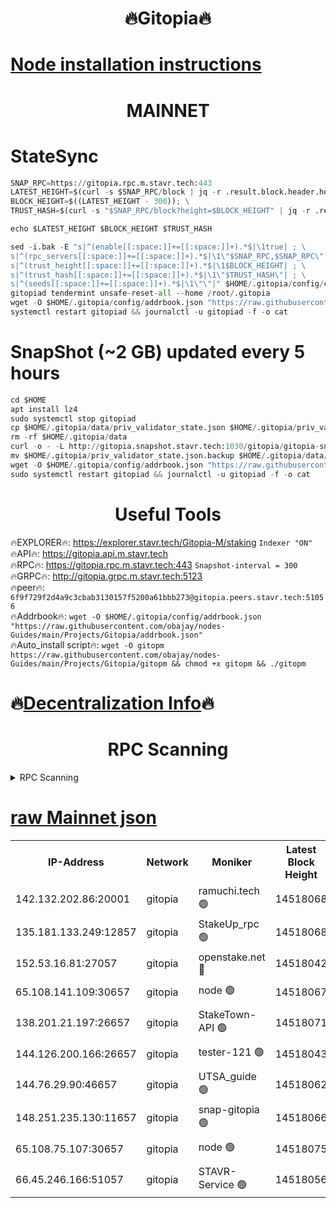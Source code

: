 <h1 align="center"> 🔥Gitopia🔥</h1>

[Node installation instructions](https://github.com/obajay/nodes-Guides/tree/main/Projects/Gitopia)
=

<h1 align="center"> MAINNET</h1>

# StateSync
```python
SNAP_RPC=https://gitopia.rpc.m.stavr.tech:443
LATEST_HEIGHT=$(curl -s $SNAP_RPC/block | jq -r .result.block.header.height); \
BLOCK_HEIGHT=$((LATEST_HEIGHT - 300)); \
TRUST_HASH=$(curl -s "$SNAP_RPC/block?height=$BLOCK_HEIGHT" | jq -r .result.block_id.hash)

echo $LATEST_HEIGHT $BLOCK_HEIGHT $TRUST_HASH

sed -i.bak -E "s|^(enable[[:space:]]+=[[:space:]]+).*$|\1true| ; \
s|^(rpc_servers[[:space:]]+=[[:space:]]+).*$|\1\"$SNAP_RPC,$SNAP_RPC\"| ; \
s|^(trust_height[[:space:]]+=[[:space:]]+).*$|\1$BLOCK_HEIGHT| ; \
s|^(trust_hash[[:space:]]+=[[:space:]]+).*$|\1\"$TRUST_HASH\"| ; \
s|^(seeds[[:space:]]+=[[:space:]]+).*$|\1\"\"|" $HOME/.gitopia/config/config.toml
gitopiad tendermint unsafe-reset-all --home /root/.gitopia
wget -O $HOME/.gitopia/config/addrbook.json "https://raw.githubusercontent.com/obajay/nodes-Guides/main/Projects/Gitopia/addrbook.json"
systemctl restart gitopiad && journalctl -u gitopiad -f -o cat
```
# SnapShot (~2 GB) updated every 5 hours
```python
cd $HOME
apt install lz4
sudo systemctl stop gitopiad
cp $HOME/.gitopia/data/priv_validator_state.json $HOME/.gitopia/priv_validator_state.json.backup
rm -rf $HOME/.gitopia/data
curl -o - -L http://gitopia.snapshot.stavr.tech:1030/gitopia/gitopia-snap.tar.lz4 | lz4 -c -d - | tar -x -C $HOME/.gitopia --strip-components 2
mv $HOME/.gitopia/priv_validator_state.json.backup $HOME/.gitopia/data/priv_validator_state.json
wget -O $HOME/.gitopia/config/addrbook.json "https://raw.githubusercontent.com/obajay/nodes-Guides/main/Projects/Gitopia/addrbook.json"
sudo systemctl restart gitopiad && journalctl -u gitopiad -f -o cat
```
 <h1 align="center"> Useful Tools</h1>

🔥EXPLORER🔥:      https://explorer.stavr.tech/Gitopia-M/staking  `Indexer "ON"` \
🔥API🔥: 			 		 https://gitopia.api.m.stavr.tech \
🔥RPC🔥:           https://gitopia.rpc.m.stavr.tech:443              `Snapshot-interval = 300` \
🔥GRPC🔥:          http://gitopia.grpc.m.stavr.tech:5123 \
🔥peer🔥:					 `6f9f729f2d4a9c3cbab3130157f5200a61bbb273@gitopia.peers.stavr.tech:51056` \
🔥Addrbook🔥:    ```wget -O $HOME/.gitopia/config/addrbook.json "https://raw.githubusercontent.com/obajay/nodes-Guides/main/Projects/Gitopia/addrbook.json"``` \
🔥Auto_install script🔥: ```wget -O gitopm https://raw.githubusercontent.com/obajay/nodes-Guides/main/Projects/Gitopia/gitopm && chmod +x gitopm && ./gitopm```

🔥[Decentralization Info](https://github.com/obajay/StateSync-snapshots/tree/main/Projects/Gitopia/Decentralization)🔥
=

<h1 align="center"> RPC Scanning</h1>

<details>
<summary>RPC Scanning</summary>

<h2 align="center"> We scan nodes in real time every 4 hours. And we provide the final result of RPC endpoints.
We cannot influence the operation of these nodes in any way. </h2>


```python
If Voting Power is higher than 0 --> then the Node is a validator of the network and may be subject to attack and be a potential threat to the chain.
```
```python
We marked such validators with a red symbol
```

</details>

[raw Mainnet json](https://rpc-check.gitopm.stavr.tech/gitopm/rpc-gitopm-result.json)
=

<table><tr><th>IP-Address</th><th>Network</th><th>Moniker</th><th>Latest Block Height</th><th>Earliest Block Height</th><th>Catching Up</th><th>Tx Index</th><th>Voting Power</th><th>Scan Time</th></tr><tr><td>142.132.202.86:20001</td><td>gitopia</td><td>ramuchi.tech 🟢</td><td>14518068</td><td>6548337</td><td>False</td><td>on</td><td>0</td><td>2024-02-28T05:36:18.678421441UTC</td></tr><tr><td>135.181.133.249:12857</td><td>gitopia</td><td>StakeUp_rpc 🟢</td><td>14518068</td><td>8010001</td><td>False</td><td>on</td><td>0</td><td>2024-02-28T05:36:19.009687034UTC</td></tr><tr><td>152.53.16.81:27057</td><td>gitopia</td><td>openstake.net 🔴</td><td>14518042</td><td>10455001</td><td>False</td><td>off</td><td>53159</td><td>2024-02-28T05:35:36.034928863UTC</td></tr><tr><td>65.108.141.109:30657</td><td>gitopia</td><td>node 🟢</td><td>14518067</td><td>12299845</td><td>False</td><td>on</td><td>0</td><td>2024-02-28T05:36:16.150721322UTC</td></tr><tr><td>138.201.21.197:26657</td><td>gitopia</td><td>StakeTown-API 🟢</td><td>14518071</td><td>12733501</td><td>False</td><td>on</td><td>0</td><td>2024-02-28T05:36:23.409326301UTC</td></tr><tr><td>144.126.200.166:26657</td><td>gitopia</td><td>tester-121 🟢</td><td>14518043</td><td>12832814</td><td>False</td><td>off</td><td>0</td><td>2024-02-28T05:35:38.374605340UTC</td></tr><tr><td>144.76.29.90:46657</td><td>gitopia</td><td>UTSA_guide 🟢</td><td>14518062</td><td>13035301</td><td>False</td><td>on</td><td>0</td><td>2024-02-28T05:36:09.659643480UTC</td></tr><tr><td>148.251.235.130:11657</td><td>gitopia</td><td>snap-gitopia 🟢</td><td>14518066</td><td>14079001</td><td>False</td><td>on</td><td>0</td><td>2024-02-28T05:36:16.405500178UTC</td></tr><tr><td>65.108.75.107:30657</td><td>gitopia</td><td>node 🟢</td><td>14518075</td><td>14269230</td><td>False</td><td>on</td><td>0</td><td>2024-02-28T05:36:29.871013200UTC</td></tr><tr><td>66.45.246.166:51057</td><td>gitopia</td><td>STAVR-Service 🟢</td><td>14518056</td><td>14515501</td><td>False</td><td>on</td><td>0</td><td>2024-02-28T05:35:59.266045307UTC</td></tr></table>
